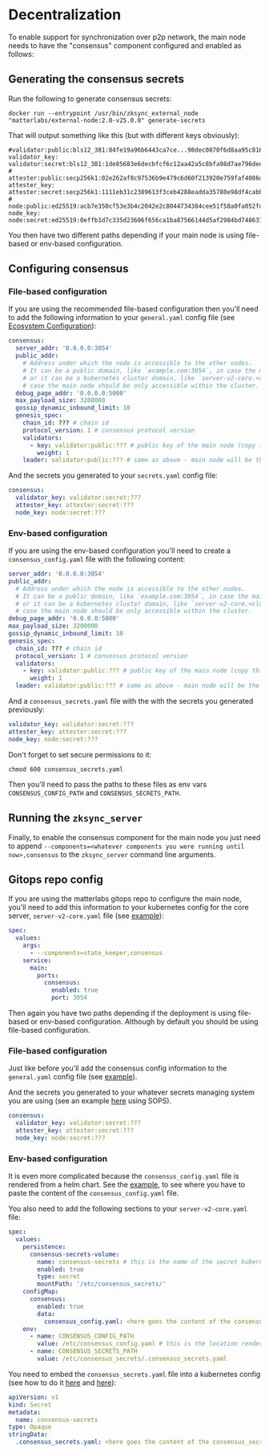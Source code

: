 # Decentralization

To enable support for synchronization over p2p network, the main node needs to have the "consensus" component configured
and enabled as follows:

## Generating the consensus secrets

Run the following to generate consensus secrets:

```
docker run --entrypoint /usr/bin/zksync_external_node "matterlabs/external-node:2.0-v25.0.0" generate-secrets
```

That will output something like this (but with different keys obviously):

```
#validator:public:bls12_381:84fe19a96b6443ca7ce...98dec0870f6d8aa95c8164102f0d62e4c47e3566c4e5c32354d
validator_key: validator:secret:bls12_381:1de85683e6decbfcf6c12aa42a5c8bfa98d7ae796dee068ae73dc784a58f5213
# attester:public:secp256k1:02e262af8c97536b9e479c6d60f213920e759faf4086d8352e98bc25d06b4142e3
attester_key: attester:secret:secp256k1:1111eb31c2389613f3ceb4288eadda35780e98df4cabb2b7663882262f72e422
# node:public:ed25519:acb7e350cf53e3b4c2042e2c8044734384cee51f58a0fa052fd7e0c9c3f4b20d
node_key: node:secret:ed25519:0effb1d7c335d23606f656ca1ba87566144d5af2984bd7486379d4f83a204ba2
```

You then have two different paths depending if your main node is using file-based or env-based configuration.

## Configuring consensus

### File-based configuration

If you are using the recommended file-based configuration then you'll need to add the following information to your
`general.yaml` config file (see [Ecosystem Configuration](../launch.md#ecosystem-configuration)):

```yaml
consensus:
  server_addr: '0.0.0.0:3054'
  public_addr:
    # Address under which the node is accessible to the other nodes.
    # It can be a public domain, like `example.com:3054`, in case the main node is accessible from the internet,
    # or it can be a kubernetes cluster domain, like `server-v2-core.<cluster name>.svc.cluster.local:3054` in
    # case the main node should be only accessible within the cluster.
  debug_page_addr: '0.0.0.0:5000'
  max_payload_size: 3200000
  gossip_dynamic_inbound_limit: 10
  genesis_spec:
    chain_id: ??? # chain id
    protocol_version: 1 # consensus protocol version
    validators:
      - key: validator:public:??? # public key of the main node (copy this PUBLIC key from the secrets you generated)
        weight: 1
    leader: validator:public:??? # same as above - main node will be the only validator and the only leader.
```

And the secrets you generated to your `secrets.yaml` config file:

```yaml
consensus:
  validator_key: validator:secret:???
  attester_key: attester:secret:???
  node_key: node:secret:???
```

### Env-based configuration

If you are using the env-based configuration you'll need to create a `consensus_config.yaml` file with the following
content:

```yaml
server_addr: '0.0.0.0:3054'
public_addr:
  # Address under which the node is accessible to the other nodes.
  # It can be a public domain, like `example.com:3054`, in case the main node is accessible from the internet,
  # or it can be a kubernetes cluster domain, like `server-v2-core.<cluster name>.svc.cluster.local:3054` in
  # case the main node should be only accessible within the cluster.
debug_page_addr: '0.0.0.0:5000'
max_payload_size: 3200000
gossip_dynamic_inbound_limit: 10
genesis_spec:
  chain_id: ??? # chain id
  protocol_version: 1 # consensus protocol version
  validators:
    - key: validator:public:??? # public key of the main node (copy this PUBLIC key from the secrets you generated)
      weight: 1
  leader: validator:public:??? # same as above - main node will be the only validator and the only leader.
```

And a `consensus_secrets.yaml` file with the with the secrets you generated previously:

```yaml
validator_key: validator:secret:???
attester_key: attester:secret:???
node_key: node:secret:???
```

Don't forget to set secure permissions to it:

```
chmod 600 consensus_secrets.yaml
```

Then you'll need to pass the paths to these files as env vars `CONSENSUS_CONFIG_PATH` and `CONSENSUS_SECRETS_PATH`.

## Running the `zksync_server`

Finally, to enable the consensus component for the main node you just need to append
`--components=<whatever components you were running until now>,consensus` to the `zksync_server` command line arguments.

## Gitops repo config

If you are using the matterlabs gitops repo to configure the main node, you'll need to add this information to your
kubernetes config for the core server, `server-v2-core.yaml` file (see
[example](https://github.com/matter-labs/gitops-kubernetes/blob/177dcd575c6ab446e70b9a9ced8024766095b516/apps/environments/era-stage-proofs/server-v2/server-v2-core.yaml#L23-L35)):

```yaml
spec:
  values:
    args:
      - --components=state_keeper,consensus
    service:
      main:
        ports:
          consensus:
            enabled: true
            port: 3054
```

Then again you have two paths depending if the deployment is using file-based or env-based configuration. Although by
default you should be using file-based configuration.

### File-based configuration

Just like before you'll add the consensus config information to the `general.yaml` config file (see
[example](https://github.com/matter-labs/gitops-kubernetes/blob/177dcd575c6ab446e70b9a9ced8024766095b516/apps/environments/era-stage-proofs/server-v2-config/general.yaml#L353-L368)).

And the secrets you generated to your whatever secrets managing system you are using (see an example
[here](https://github.com/matter-labs/gitops-kubernetes/blob/177dcd575c6ab446e70b9a9ced8024766095b516/apps/clusters/era-stage-proofs/stage2/secrets/server-v2-secrets.yaml)
using SOPS).

```yaml
consensus:
  validator_key: validator:secret:???
  attester_key: attester:secret:???
  node_key: node:secret:???
```

### Env-based configuration

It is even more complicated because the `consensus_config.yaml` file is rendered from a helm chart. See the
[example](https://github.com/matter-labs/gitops-kubernetes/blob/177dcd575c6ab446e70b9a9ced8024766095b516/apps/environments/mainnet2/server-v2/server-v2-core.yaml#L37-L92),
to see where you have to paste the content of the `consensus_config.yaml` file.

You also need to add the following sections to your `server-v2-core.yaml` file:

```yaml
spec:
  values:
    persistence:
      consensus-secrets-volume:
        name: consensus-secrets # this is the name of the secret kubernetes object we defined above
        enabled: true
        type: secret
        mountPath: '/etc/consensus_secrets/'
    configMap:
      consensus:
        enabled: true
        data:
          consensus_config.yaml: <here goes the content of the consensus_config.yaml file>
    env:
      - name: CONSENSUS_CONFIG_PATH
        value: /etc/consensus_config.yaml # this is the location rendered by the helm chart, you can't change it
      - name: CONSENSUS_SECRETS_PATH
        value: /etc/consensus_secrets/.consensus_secrets.yaml
```

You need to embed the `consensus_secrets.yaml` file into a kubernetes config (see how to do it
[here](https://github.com/matter-labs/gitops-kubernetes/blob/177dcd575c6ab446e70b9a9ced8024766095b516/apps/environments/mainnet2/zksync-v2-secret/kustomization.yaml#L3-L4)
and
[here](https://github.com/matter-labs/gitops-kubernetes/blob/177dcd575c6ab446e70b9a9ced8024766095b516/apps/environments/mainnet2/zksync-v2-secret/consensus_secrets.yaml)):

```yaml
apiVersion: v1
kind: Secret
metadata:
  name: consensus-secrets
type: Opaque
stringData:
  .consensus_secrets.yaml: <here goes the content of the consensus_secrets.yaml file>
```
